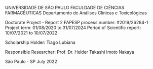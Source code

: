 UNIVERSIDADE DE SÃO PAULO
FACULDADE DE CIÊNCIAS FARMACÊUTICAS
Departamento de Análises Clínicas e Toxicológicas








Doctorate Project - Report 2
FAPESP process number: #2019/26284-1
Project term: 01/08/2020 to 31/07/2024
Period of Scientific report: 10/07/2021 to 10/07/2022


Scholarship Holder: Tiago Lubiana

Responsible Researcher: Prof. Dr. Helder Takashi Imoto Nakaya

São Paulo - SP
July 2022